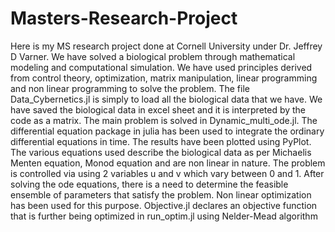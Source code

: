 # Masters-Research-Project
Here is my MS research project done at Cornell University under Dr. Jeffrey D Varner. We have solved a biological problem through mathematical modeling and computational simulation. We have used principles derived from control theory, optimization, matrix manipulation, linear programming and non linear programming to solve the problem. The file Data_Cybernetics.jl is simply to load all the biological data that we have. We have saved the biological data in excel sheet and it is interpreted by the code as a matrix. The main problem is solved in Dynamic_multi_ode.jl. The differential equation package in julia has been used to integrate the ordinary differential equations in time. The results have been plotted using PyPlot. The various equations used describe the biological data as per Michaelis Menten equation, Monod equation and are non linear in nature. The problem is controlled via using 2 variables u and v which vary between 0 and 1. After solving the ode equations, there is a need to determine the feasible ensemble of parameters that satisfy the problem. Non linear optimization has been used for this purpose. Objective.jl declares an objective function that is further being optimized in run_optim.jl using Nelder-Mead algorithm
